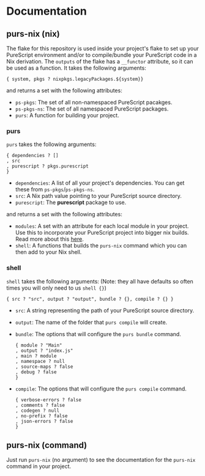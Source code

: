 # Documentation

## purs-nix (nix)

The flake for this repository is used inside your project's flake to set up your PureScript environment and/or to compile/bundle your PureScript code in a Nix derivation. The `outputs` of the flake has a `__functor` attribute, so it can be used as a function. It takes the following arguments:

```
{ system, pkgs ? nixpkgs.legacyPackages.${system}}
```
and returns a set with the following attributes:
- `ps-pkgs`: The set of all non-namespaced PureScript pacakges.
- `ps-pkgs-ns`: The set of all namespaced PureScript packages.
- `purs`: A function for building your project.

### purs

`purs` takes the following arguments:

```
{ dependencies ? []
, src
, purescript ? pkgs.purescript
}
```

- `dependencies`: A list of all your project's dependencies. You can get these from `ps-pkgs`/`ps-pkgs-ns`.
- `src`: A Nix path value pointing to your PureScript source directory.
- `purescript`: The **purescript** package to use.

and returns a set with the following attributes:
- `modules`: A set with an attribute for each local module in your project. Use this to incorporate your PureScript project into bigger nix builds. Read more about this [here](derivations.md).
- `shell`: A functions that builds the `purs-nix` command which you can then add to your Nix shell.

### shell
`shell` takes the following arguments: (Note: they all have defaults so often times you will only need to us `shell {}`)

```
{ src ? "src", output ? "output", bundle ? {}, compile ? {} }
```

- `src`: A string representing the path of your PureScript source directory.
- `output`: The name of the folder that `purs compile` will create.
- `bundle`: The options that will configure the `purs bundle` command.

  ```
  { module ? "Main"
  , output ? "index.js"
  , main ? module
  , namespace ? null
  , source-maps ? false
  , debug ? false
  }
  ```

- `compile`: The options that will configure the `purs compile` command.

  ```
  { verbose-errors ? false
  , comments ? false
  , codegen ? null
  , no-prefix ? false
  , json-errors ? false
  }
  ```

## purs-nix (command)
Just run `purs-nix` (no argument) to see the documentation for the `purs-nix` command in your project.
